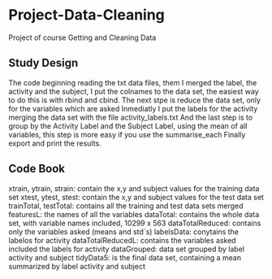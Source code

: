 # Project-Data-Cleaning
Project of course Getting and Cleaning Data
## Study Design
The code beginning reading the txt data files, them I merged the label, the activity and the subject, I put the colnames to the data set, the easiest way to do this is with rbind and cbind.
The next stpe is reduce the data set, only for the variables which are asked
Inmediatly I put the labels for the activity merging the data set with the file activity_labels.txt
And the last step is to group by the Activity Label and the Subject Label, using the mean of all variables, this step is more easy if you use the summarise_each
Finally export and print the results.

## Code Book
xtrain, ytrain, strain: contain the x,y and subject values for the training data set
xtest, ytest, stest: contain the x,y and subject values for the test data set
trainTotal, testTotal:  contains all the training and test data sets merged
featuresL: the names of all the variables
dataTotal: contains the whole data set, with variable names included, 10299 x 563
dataTotalReduced: contains only the variables asked (means and std´s)
labelsData: conytains the labelos for activity
dataTotalReducedL: contains the variables asked included the labels for activity
dataGrouped: data set grouped by label activity and subject
tidyData5: is the final data set, containing a mean summarized by label activity and subject
